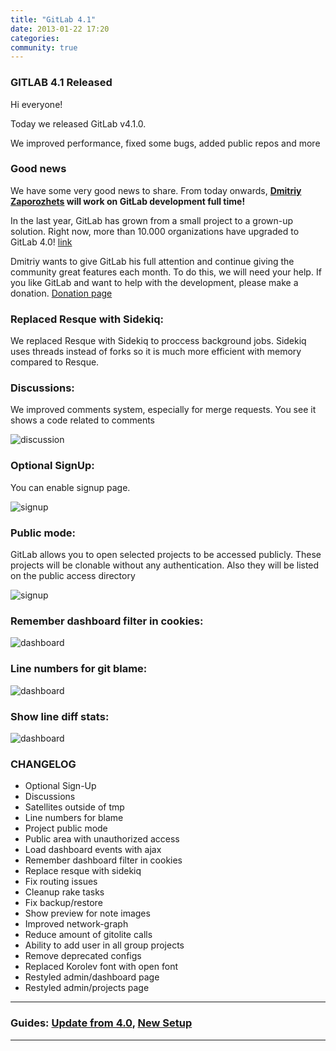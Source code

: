 ```yaml
---
title: "GitLab 4.1"
date: 2013-01-22 17:20
categories:
community: true
---
```


### GITLAB 4.1 Released

Hi everyone!

Today we released GitLab v4.1.0. 

We improved performance, fixed some bugs, added public repos and more
 
<!-- more -->

### Good news 

We have some very good news to share. From today onwards, __[Dmitriy Zaporozhets](https://github.com/randx) will work on GitLab development full time!__ 

In the last year, GitLab has grown from a small project to a grown-up solution.
Right now, more than 10.000 organizations have upgraded to GitLab 4.0! [link](http://rubygems.org/gems/gitlab_meta)

Dmitriy wants to give GitLab his full attention and continue giving the community great features each month. 
To do this, we will need your help. If you like GitLab and want to help with the development, please make a donation. [Donation page](http://gitlab.org/donate/)

### Replaced Resque with Sidekiq:

We replaced Resque with Sidekiq to proccess background jobs. 
Sidekiq uses threads instead of forks so it is much more efficient with memory compared to Resque.

### Discussions:

We improved comments system, especially for merge requests. You see it shows a code related to comments

![discussion](/images/4_1/discussion.png)

### Optional SignUp:

You can enable signup page.

![signup](/images/4_1/signup.png)

### Public mode:

GitLab allows you to open selected projects to be accessed publicly.
These projects will be clonable without any authentication.
Also they will be listed on the public access directory

![signup](/images/4_1/public_dir.png)


### Remember dashboard filter in cookies:

![dashboard](/images/4_1/dashboard.png)


### Line numbers for git blame:

![dashboard](/images/4_1/line-numbers-blame.png)

### Show line diff stats:

![dashboard](/images/4_1/gitlab-line-diff.png)



### CHANGELOG

  - Optional Sign-Up
  - Discussions
  - Satellites outside of tmp
  - Line numbers for blame
  - Project public mode
  - Public area with unauthorized access
  - Load dashboard events with ajax
  - Remember dashboard filter in cookies
  - Replace resque with sidekiq
  - Fix routing issues
  - Cleanup rake tasks
  - Fix backup/restore
  - Show preview for note images 
  - Improved network-graph
  - Reduce amount of gitolite calls
  - Ability to add user in all group projects
  - Remove deprecated configs
  - Replaced Korolev font with open font
  - Restyled admin/dashboard page
  - Restyled admin/projects page



- - -

### Guides: [Update from 4.0](https://github.com/gitlabhq/gitlabhq/wiki/From-4.0-to-4.1),  [New Setup](https://github.com/gitlabhq/gitlabhq/blob/4-1-stable/doc/install/installation.md)
- - -
